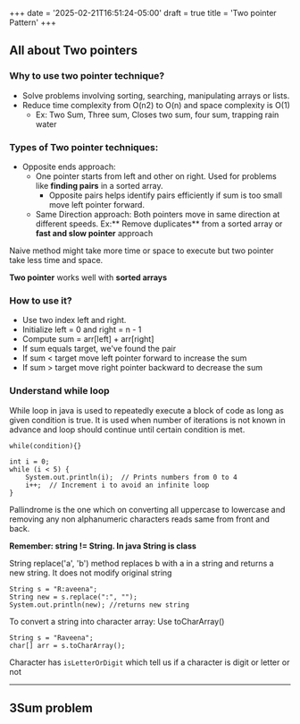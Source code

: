 +++
date = '2025-02-21T16:51:24-05:00'
draft = true
title = 'Two pointer Pattern'
+++

## All about Two pointers

### Why to use two pointer technique?
- Solve problems  involving sorting, searching, manipulating arrays or lists. 
- Reduce time complexity from O(n2) to O(n) and space complexity is O(1)
  - Ex: Two Sum, Three sum, Closes two sum, four sum, trapping rain water

### Types of Two pointer techniques:
- Opposite ends approach:
  - One pointer starts from left and other on right. Used for problems like **finding pairs** in a sorted array.
      - Opposite pairs helps identify pairs efficiently if sum is too small move left pointer forward.
  - Same Direction approach: Both pointers move in same direction at different speeds. Ex:** Remove duplicates** from a sorted array or **fast and slow pointer** approach

Naive method might take more time or space to execute but two pointer take less time and space.

**Two pointer** works well with **sorted arrays**

### How to use it?
- Use two index left and right.
- Initialize left = 0 and right = n - 1
- Compute sum =  arr[left] + arr[right]
- If sum equals target, we've found the pair
- If sum < target move left pointer forward to increase the sum
- If sum > target move right pointer backward to decrease the sum

### Understand while loop

While loop in java is used to repeatedly execute a block of code as long as given condition is true. It is used when number of iterations is not known in advance and loop should continue until certain condition is met.

```
while(condition){}
```
```
int i = 0;
while (i < 5) {
    System.out.println(i);  // Prints numbers from 0 to 4
    i++;  // Increment i to avoid an infinite loop
}
```

Pallindrome is the one which on converting all uppercase to lowercase and removing any non alphanumeric characters reads same from front and back.

**Remember: string != String. In java String is class**

String replace('a', 'b') method replaces b with a in a string and returns a new string. It does not modify original string

```
String s = "R:aveena";
String new = s.replace(":", "");
System.out.println(new); //returns new string
```

To convert a string into character array: Use toCharArray()
```
String s = "Raveena";
char[] arr = s.toCharArray();
```

Character has `isLetterOrDigit` which tell us if a character is digit or letter or not

----------------------

## 3Sum problem
